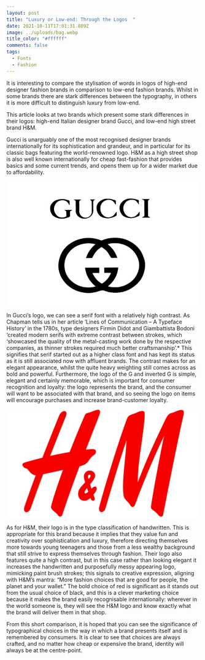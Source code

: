 ```yaml
---
layout: post
title: "Luxury or Low-end: Through the Logos  "
date: 2021-10-11T17:01:31.809Z
image: ../uploads/bag.webp
title_color: "#ffffff"
comments: false
tags:
  - Fonts
  - Fashion
---
```

It is interesting to compare the stylisation of words in logos of high-end designer fashion brands in comparison to low-end fashion brands. Whilst in some brands there are stark differences between the typography, in others it is more difficult to distinguish luxury from low-end.

This article looks at two brands which present some stark differences in their logos: high-end Italian designer brand Gucci, and low-end high street brand H&M.

Gucci is unarguably one of the most recognised designer brands internationally for its sophistication and grandeur, and in particular for its classic bags featuring the world-renowned logo. H&M as a high street shop is also well known internationally for cheap fast-fashion that provides basics and some current trends, and opens them up for a wider market due to affordability.

![](../uploads/gucci-logo.png)

In Gucci’s logo, we can see a serif font with a relatively high contrast. As Chapman tells us in her article ‘Lines of Communication – A Typeface History’ in the 1780s, type designers Firmin Didot and Giambattista Bodoni ‘created modern serifs with extreme contrast between strokes, which ‘showcased the quality of the metal-casting work done by the respective companies, as thinner strokes required much better craftsmanship’.* This signifies that serif started out as a higher class font and has kept its status as it is still associated now with affluent brands. The contrast makes for an elegant appearance, whilst the quite heavy weighting still comes across as bold and powerful. Furthermore, the logo of the G and inverted G is simple, elegant and certainly memorable, which is important for consumer recognition and loyalty: the logo represents the brand, and the consumer will want to be associated with that brand, and so seeing the logo on items will encourage purchases and increase brand-customer loyalty.

![](../uploads/h-m.jpeg)

As for H&M, their logo is in the type classification of handwritten. This is appropriate for this brand because it implies that they value fun and creativity over sophistication and luxury, therefore directing themselves more towards young teenagers and those from a less wealthy background that still strive to express themselves through fashion. Their logo also features quite a high contrast, but in this case rather than looking elegant it increases the handwritten and purposefully messy appearing logo, mimicking paint brush strokes; this signals to creative expression, aligning with H&M’s mantra: “More fashion choices that are good for people, the planet and your wallet.” The bold choice of red is significant as it stands out from the usual choice of black, and this is a clever marketing choice because it makes the brand easily recognisable internationally: wherever in the world someone is, they will see the H&M logo and know exactly what the brand will deliver them in that shop.

From this short comparison, it is hoped that you can see the significance of typographical choices in the way in which a brand presents itself and is remembered by consumers. It is clear to see that choices are always crafted, and no matter how cheap or expensive the brand, identity will always be at the centre-point.